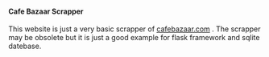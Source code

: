 #### Cafe Bazaar Scrapper
This website is just a very basic scrapper of [cafebazaar.com](https://www.cafebazaar.com) . The scrapper may be obsolete but it is just a good example for flask framework and sqlite datebase.
